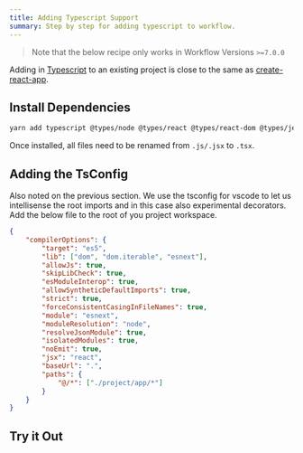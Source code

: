 ```yaml
---
title: Adding Typescript Support
summary: Step by step for adding typescript to workflow.
---
```


> Note that the below recipe only works in Workflow Versions `>=7.0.0`

Adding in [Typescript](https://www.typescriptlang.org/) to an existing project is close to the same as [create-react-app](https://create-react-app.dev/docs/adding-typescript).

## Install Dependencies

```bash
yarn add typescript @types/node @types/react @types/react-dom @types/jest --dev
```

Once installed, all files need to be renamed from `.js/.jsx` to `.tsx`.

## Adding the TsConfig

Also noted on the previous section. We use the tsconfig for vscode to let us intellisense the root imports and in this case also experimental decorators. Add the below file to the root of you project workspace.

```json header=tsconfig.json
{
    "compilerOptions": {
        "target": "es5",
        "lib": ["dom", "dom.iterable", "esnext"],
        "allowJs": true,
        "skipLibCheck": true,
        "esModuleInterop": true,
        "allowSyntheticDefaultImports": true,
        "strict": true,
        "forceConsistentCasingInFileNames": true,
        "module": "esnext",
        "moduleResolution": "node",
        "resolveJsonModule": true,
        "isolatedModules": true,
        "noEmit": true,
        "jsx": "react",
        "baseUrl": ".",
        "paths": {
            "@/*": ["./project/app/*"]
        }
    }
}
```

## Try it Out
